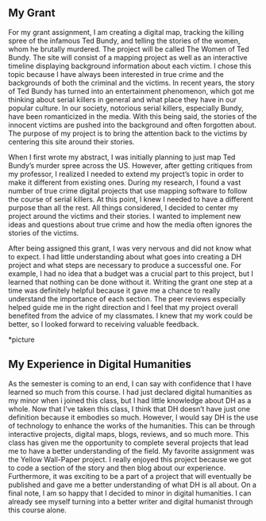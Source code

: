 ## My Grant 

For my grant assignment, I am creating a digital map, tracking the killing spree of the infamous Ted Bundy, and telling the stories of the women, whom he brutally murdered. The project will be called The Women of Ted Bundy. The site will consist of a mapping project as well as an interactive timeline displaying background information about each victim. I chose this topic because I have always been interested in true crime and the backgrounds of both the criminal and the victims. In recent years, the story of Ted Bundy has turned into an entertainment phenomenon, which got me thinking about serial killers in general and what place they have in our popular culture. In our society, notorious serial killers, especially Bundy, have been romanticized in the media. With this being said, the stories of the innocent victims are pushed into the background and often forgotten about. The purpose of my project is to bring the attention back to the victims by centering this site around their stories.

When I first wrote my abstract, I was initially planning to just map Ted Bundy’s murder spree across the US. However, after getting critiques from my professor, I realized I needed to extend my project’s topic in order to make it different from existing ones. During my research, I found a vast number of true crime digital projects that use mapping software to follow the course of serial killers. At this point, I knew I needed to have a different purpose than all the rest. All things considered, I decided to center my project around the victims and their stories. I wanted to implement new ideas and questions about true crime and how the media often ignores the stories of the victims.

After being assigned this grant, I was very nervous and did not know what to expect. I had little understanding about what goes into creating a DH project and what steps are necessary to produce a successful one. For example, I had no idea that a budget was a crucial part to this project, but I learned that nothing can be done without it. Writing the grant one step at a time was definitely helpful because it gave me a chance to really understand the importance of each section. The peer reviews especially helped guide me in the right direction and I feel that my project overall benefited from the advice of my classmates. I knew that my work could be better, so I looked forward to receiving valuable feedback.

*picture

## My Experience in Digital Humanities

As the semester is coming to an end, I can say with confidence that I have learned so much from this course. I had just declared digital humanities as my minor when i joined this class, but I had little knowledge about DH as a whole. Now that I've taken this class, I think that DH doesn’t have just one definition because it embodies so much. However, I would say DH is the use of technology to enhance the works of the humanities. This can be through interactive projects, digital maps, blogs, reviews, and so much more. This class has given me the opportunity to complete several projects that lead me to have a better understanding of the field. My favorite assignment was the Yellow Wall-Paper project. I really enjoyed this project because we got to code a section of the story and then blog about our experience. Furthermore, it was exciting to be a part of a project that will eventually be published and gave me a better understanding of what DH is all about. On a final note, I am so happy that I decided to minor in digital humanities. I can already see myself turning into a better writer and digital humanist through this course alone. 
